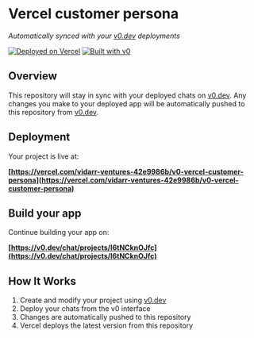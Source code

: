 # Vercel customer persona

*Automatically synced with your [v0.dev](https://v0.dev) deployments*

[![Deployed on Vercel](https://img.shields.io/badge/Deployed%20on-Vercel-black?style=for-the-badge&logo=vercel)](https://vercel.com/vidarr-ventures-42e9986b/v0-vercel-customer-persona)
[![Built with v0](https://img.shields.io/badge/Built%20with-v0.dev-black?style=for-the-badge)](https://v0.dev/chat/projects/I6tNCknOJfc)

## Overview

This repository will stay in sync with your deployed chats on [v0.dev](https://v0.dev).
Any changes you make to your deployed app will be automatically pushed to this repository from [v0.dev](https://v0.dev).

## Deployment

Your project is live at:

**[https://vercel.com/vidarr-ventures-42e9986b/v0-vercel-customer-persona](https://vercel.com/vidarr-ventures-42e9986b/v0-vercel-customer-persona)**

## Build your app

Continue building your app on:

**[https://v0.dev/chat/projects/I6tNCknOJfc](https://v0.dev/chat/projects/I6tNCknOJfc)**

## How It Works

1. Create and modify your project using [v0.dev](https://v0.dev)
2. Deploy your chats from the v0 interface
3. Changes are automatically pushed to this repository
4. Vercel deploys the latest version from this repository
